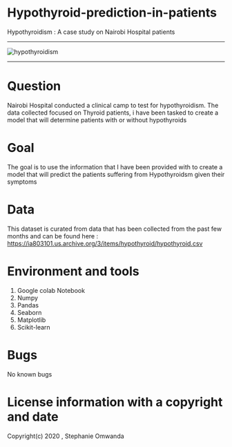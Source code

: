 # Hypothyroid-prediction-in-patients
Hypothyroidism : A case study on Nairobi Hospital patients
************************************************************************************************************************

![hypothyroidism](https://user-images.githubusercontent.com/56550310/73528958-e6cf1b00-4426-11ea-90bf-a71967bcfdf1.jpg)

**************************************************************************************************************************

# Question

Nairobi Hospital conducted a clinical camp to test for hypothyroidism. The data collected focused on Thyroid patients, i  have been tasked to create a model that will determine patients with or without hypothyroids

# Goal

The goal is to use the information that I have been provided with to create a model that will predict the patients suffering from Hypothyroidsm given their symptoms

# Data

This dataset is curated from data that has been collected from the past few months and can be found here : https://ia803101.us.archive.org/3/items/hypothyroid/hypothyroid.csv

# Environment and tools

1. Google colab Notebook
2. Numpy
3. Pandas
4. Seaborn
5. Matplotlib
6. Scikit-learn

# Bugs  
No known bugs 

# License information with a copyright and date 

Copyright(c) 2020 , Stephanie Omwanda


